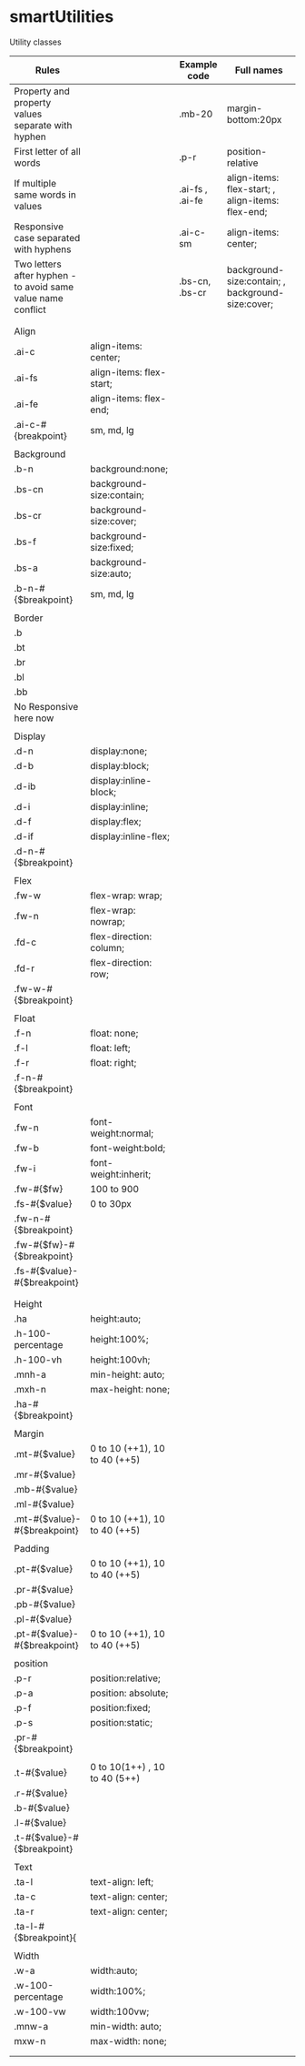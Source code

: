 # smartUtilities
Utility classes 



| Rules                                                        |                               | Example code    | Full names                                        |
|--------------------------------------------------------------|-------------------------------|-----------------|---------------------------------------------------|
| Property and property values separate with hyphen            |                               | .mb-20          | margin-bottom:20px                                |
| First letter of all words                                    |                               | .p-r            | position-relative                                 |
| If multiple same words in values                             |                               | .ai-fs , .ai-fe | align-items: flex-start; , align-items: flex-end; |
| Responsive case separated with hyphens                       |                               | .ai-c-sm        | align-items: center;                              |
| Two letters after hyphen - to avoid same value name conflict |                               | .bs-cn, .bs-cr  | background-size:contain; , background-size:cover; |
|                                                              |                               |                 |                                                   |
|                                                              |                               |                 |                                                   |
| Align                                                        |                               |                 |                                                   |
| .ai-c                                                        | align-items: center;          |                 |                                                   |
| .ai-fs                                                       | align-items: flex-start;      |                 |                                                   |
| .ai-fe                                                       | align-items: flex-end;        |                 |                                                   |
| .ai-c-#{breakpoint}                                          | sm, md, lg                    |                 |                                                   |
|                                                              |                               |                 |                                                   |
| Background                                                   |                               |                 |                                                   |
| .b-n                                                         | background:none;              |                 |                                                   |
| .bs-cn                                                       | background-size:contain;      |                 |                                                   |
| .bs-cr                                                       | background-size:cover;        |                 |                                                   |
| .bs-f                                                        | background-size:fixed;        |                 |                                                   |
| .bs-a                                                        | background-size:auto;         |                 |                                                   |
| .b-n-#{$breakpoint}                                          | sm, md, lg                    |                 |                                                   |
|                                                              |                               |                 |                                                   |
| Border                                                       |                               |                 |                                                   |
| .b                                                           |                               |                 |                                                   |
| .bt                                                          |                               |                 |                                                   |
| .br                                                          |                               |                 |                                                   |
| .bl                                                          |                               |                 |                                                   |
| .bb                                                          |                               |                 |                                                   |
| No Responsive here now                                       |                               |                 |                                                   |
|                                                              |                               |                 |                                                   |
| Display                                                      |                               |                 |                                                   |
| .d-n                                                         | display:none;                 |                 |                                                   |
| .d-b                                                         | display:block;                |                 |                                                   |
| .d-ib                                                        | display:inline-block;         |                 |                                                   |
| .d-i                                                         | display:inline;               |                 |                                                   |
| .d-f                                                         | display:flex;                 |                 |                                                   |
| .d-if                                                        | display:inline-flex;          |                 |                                                   |
| .d-n-#{$breakpoint}                                          |                               |                 |                                                   |
|                                                              |                               |                 |                                                   |
| Flex                                                         |                               |                 |                                                   |
| .fw-w                                                        | flex-wrap: wrap;              |                 |                                                   |
| .fw-n                                                        | flex-wrap: nowrap;            |                 |                                                   |
| .fd-c                                                        | flex-direction: column;       |                 |                                                   |
| .fd-r                                                        | flex-direction: row;          |                 |                                                   |
| .fw-w-#{$breakpoint}                                         |                               |                 |                                                   |
|                                                              |                               |                 |                                                   |
| Float                                                        |                               |                 |                                                   |
| .f-n                                                         | float: none;                  |                 |                                                   |
| .f-l                                                         | float: left;                  |                 |                                                   |
| .f-r                                                         | float: right;                 |                 |                                                   |
| .f-n-#{$breakpoint}                                          |                               |                 |                                                   |
|                                                              |                               |                 |                                                   |
| Font                                                         |                               |                 |                                                   |
| .fw-n                                                        | font-weight:normal;           |                 |                                                   |
| .fw-b                                                        | font-weight:bold;             |                 |                                                   |
| .fw-i                                                        | font-weight:inherit;          |                 |                                                   |
| .fw-#{$fw}                                                   | 100 to 900                    |                 |                                                   |
| .fs-#{$value}                                                | 0 to 30px                     |                 |                                                   |
| .fw-n-#{$breakpoint}                                         |                               |                 |                                                   |
| .fw-#{$fw}-#{$breakpoint}                                    |                               |                 |                                                   |
| .fs-#{$value}-#{$breakpoint}                                 |                               |                 |                                                   |
|                                                              |                               |                 |                                                   |
|                                                              |                               |                 |                                                   |
| Height                                                       |                               |                 |                                                   |
| .ha                                                          | height:auto;                  |                 |                                                   |
| .h-100-percentage                                            | height:100%;                  |                 |                                                   |
| .h-100-vh                                                    | height:100vh;                 |                 |                                                   |
| .mnh-a                                                       | min-height: auto;             |                 |                                                   |
| .mxh-n                                                       | max-height: none;             |                 |                                                   |
| .ha-#{$breakpoint}                                           |                               |                 |                                                   |
|                                                              |                               |                 |                                                   |
| Margin                                                       |                               |                 |                                                   |
| .mt-#{$value}                                                | 0 to 10 (++1), 10 to 40 (++5) |                 |                                                   |
| .mr-#{$value}                                                |                               |                 |                                                   |
| .mb-#{$value}                                                |                               |                 |                                                   |
| .ml-#{$value}                                                |                               |                 |                                                   |
| .mt-#{$value}-#{$breakpoint}                                 | 0 to 10 (++1), 10 to 40 (++5) |                 |                                                   |
|                                                              |                               |                 |                                                   |
| Padding                                                      |                               |                 |                                                   |
| .pt-#{$value}                                                | 0 to 10 (++1), 10 to 40 (++5) |                 |                                                   |
| .pr-#{$value}                                                |                               |                 |                                                   |
| .pb-#{$value}                                                |                               |                 |                                                   |
| .pl-#{$value}                                                |                               |                 |                                                   |
| .pt-#{$value}-#{$breakpoint}                                 | 0 to 10 (++1), 10 to 40 (++5) |                 |                                                   |
|                                                              |                               |                 |                                                   |
| position                                                     |                               |                 |                                                   |
| .p-r                                                         | position:relative;            |                 |                                                   |
| .p-a                                                         | position: absolute;           |                 |                                                   |
| .p-f                                                         | position:fixed;               |                 |                                                   |
| .p-s                                                         | position:static;              |                 |                                                   |
| .pr-#{$breakpoint}                                           |                               |                 |                                                   |
|                                                              |                               |                 |                                                   |
| .t-#{$value}                                                 | 0 to 10(1++) , 10 to 40 (5++) |                 |                                                   |
| .r-#{$value}                                                 |                               |                 |                                                   |
| .b-#{$value}                                                 |                               |                 |                                                   |
| .l-#{$value}                                                 |                               |                 |                                                   |
| .t-#{$value}-#{$breakpoint}                                  |                               |                 |                                                   |
|                                                              |                               |                 |                                                   |
| Text                                                         |                               |                 |                                                   |
| .ta-l                                                        | text-align: left;             |                 |                                                   |
| .ta-c                                                        | text-align: center;           |                 |                                                   |
| .ta-r                                                        | text-align: center;           |                 |                                                   |
| .ta-l-#{$breakpoint}{                                        |                               |                 |                                                   |
|                                                              |                               |                 |                                                   |
| Width                                                        |                               |                 |                                                   |
| .w-a                                                         | width:auto;                   |                 |                                                   |
| .w-100-percentage                                            | width:100%;                   |                 |                                                   |
| .w-100-vw                                                    | width:100vw;                  |                 |                                                   |
| .mnw-a                                                       | min-width: auto;              |                 |                                                   |
| mxw-n                                                        | max-width: none;              |                 |                                                   |
|                                                              |                               |                 |                                                   |
|                                                              |                               |                 |                                                   |
 